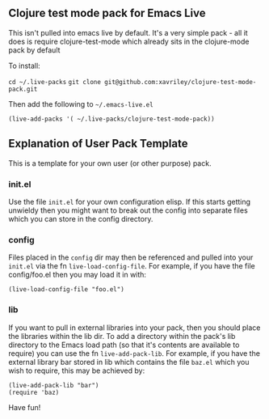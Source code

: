 ## Clojure test mode pack for Emacs Live

This isn't pulled into emacs live by default. It's a very simple pack - all 
it does is require clojure-test-mode which already sits in the clojure-mode 
pack by default

To install:

`cd ~/.live-packs`
`git clone git@github.com:xavriley/clojure-test-mode-pack.git`

Then add the following to `~/.emacs-live.el`

    (live-add-packs '( ~/.live-packs/clojure-test-mode-pack))

## Explanation of User Pack Template

This is a template for your own user (or other purpose) pack.

### init.el

Use the file `init.el` for your own configuration elisp. If this starts
getting unwieldy then you might want to break out the config into
separate files which you can store in the config directory.

### config

Files placed in the `config` dir may then be referenced and pulled into
your `init.el` via the fn `live-load-config-file`. For example, if you
have the file config/foo.el then you may load it in with:

    (live-load-config-file "foo.el")

### lib

 If you want to pull in external libraries into your pack, then you
 should place the libraries within the lib dir. To add a directory
 within the pack's lib directory to the Emacs load path (so that it's
 contents are available to require) you can use the fn
 `live-add-pack-lib`. For example, if you have the external library bar
 stored in lib which contains the file `baz.el` which you wish to
 require, this may be achieved by:

    (live-add-pack-lib "bar")
    (require 'baz)

 Have fun!
